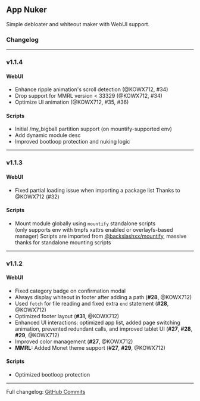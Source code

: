 ## App Nuker  
Simple debloater and whiteout maker with WebUI support.

### Changelog

---

### v1.1.4

#### WebUI  
- Enhance ripple animation's scroll detection (@KOWX712, #34)
- Drop support for MMRL version < 33329 (@KOWX712, #34)
- Optimize UI animation (@KOWX712, #35, #36)

#### Scripts  
- Initial /my_bigball partition support (on mountify-supported env)
- Add dynamic module desc
- Improved bootloop protection and nuking logic

---

### v1.1.3

#### WebUI  
- Fixed partial loading issue when importing a package list 
  Thanks to @KOWX712 (#32)

#### Scripts  
- Mount module globally using `mountify` standalone scripts  
  (only supports env with tmpfs xattrs enabled or overlayfs-based manager)
  Scripts are imported from [@backslashxx/mountify](https://github.com/backslashxx/mountify), massive thanks for standalone mounting scripts

---

### v1.1.2

#### WebUI  
- Fixed category badge on confirmation modal
- Always display whiteout in footer after adding a path (**#28**, @KOWX712)  
- Used `fetch` for file reading and fixed extra `end` statement (**#28**, @KOWX712)  
- Optimized footer layout (**#31**, @KOWX712)  
- Enhanced UI interactions: optimized app list, added page switching animation, prevented redundant calls, and improved tablet UI (**#27**, **#28**, **#29**, @KOWX712)  
- Improved color management (**#27**, @KOWX712)  
- **MMRL:** Added Monet theme support (**#27**, **#29**, @KOWX712)  

#### Scripts  
- Optimized bootloop protection

---

Full changelog: [GitHub Commits](https://github.com/ChiseWaguri/systemapp_nuker/commits/master/)
